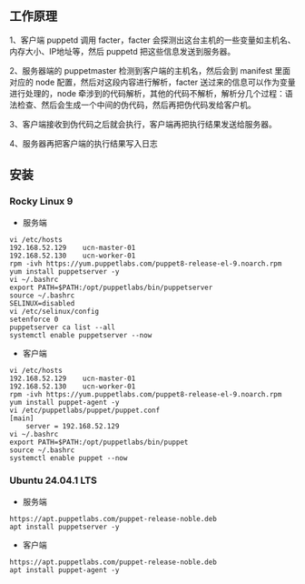 ## 工作原理
1、客户端 puppetd 调用 facter，facter 会探测出这台主机的一些变量如主机名、内存大小、IP地址等，然后 puppetd 把这些信息发送到服务器。

2、服务器端的 puppetmaster 检测到客户端的主机名，然后会到 manifest 里面对应的 node 配置，然后对这段内容进行解析，facter 送过来的信息可以作为变量进行处理的，node 牵涉到的代码解析，其他的代码不解析，解析分几个过程：语法检查、然后会生成一个中间的伪代码，然后再把伪代码发给客户机。

3、客户端接收到伪代码之后就会执行，客户端再把执行结果发送给服务器。

4、服务器再把客户端的执行结果写入日志

## 安装
### Rocky Linux 9
* 服务端
```
vi /etc/hosts
192.168.52.129    ucn-master-01
192.168.52.130    ucn-worker-01
rpm -ivh https://yum.puppetlabs.com/puppet8-release-el-9.noarch.rpm
yum install puppetserver -y
vi ~/.bashrc 
export PATH=$PATH:/opt/puppetlabs/bin/puppetserver
source ~/.bashrc
SELINUX=disabled
vi /etc/selinux/config
setenforce 0
puppetserver ca list --all
systemctl enable puppetserver --now
```
* 客户端
```
vi /etc/hosts
192.168.52.129    ucn-master-01
192.168.52.130    ucn-worker-01
rpm -ivh https://yum.puppetlabs.com/puppet8-release-el-9.noarch.rpm
yum install puppet-agent -y
vi /etc/puppetlabs/puppet/puppet.conf 
[main]
    server = 192.168.52.129
vi ~/.bashrc 
export PATH=$PATH:/opt/puppetlabs/bin/puppet
source ~/.bashrc
systemctl enable puppet --now

```
### Ubuntu 24.04.1 LTS
* 服务端
```
https://apt.puppetlabs.com/puppet-release-noble.deb
apt install puppetserver -y
```
* 客户端
```
https://apt.puppetlabs.com/puppet-release-noble.deb
apt install puppet-agent -y
```
